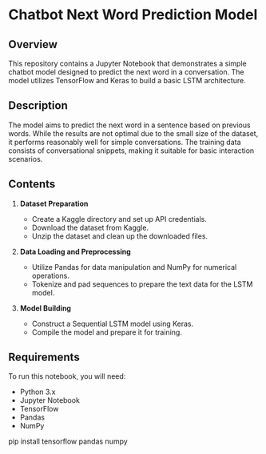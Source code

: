 # Chatbot Next Word Prediction Model

## Overview

This repository contains a Jupyter Notebook that demonstrates a simple chatbot model designed to predict the next word in a conversation. The model utilizes TensorFlow and Keras to build a basic LSTM architecture.

## Description

The model aims to predict the next word in a sentence based on previous words. While the results are not optimal due to the small size of the dataset, it performs reasonably well for simple conversations. The training data consists of conversational snippets, making it suitable for basic interaction scenarios.

## Contents

1. **Dataset Preparation**
   - Create a Kaggle directory and set up API credentials.
   - Download the dataset from Kaggle.
   - Unzip the dataset and clean up the downloaded files.

2. **Data Loading and Preprocessing**
   - Utilize Pandas for data manipulation and NumPy for numerical operations.
   - Tokenize and pad sequences to prepare the text data for the LSTM model.

3. **Model Building**
   - Construct a Sequential LSTM model using Keras.
   - Compile the model and prepare it for training.

## Requirements

To run this notebook, you will need:

- Python 3.x
- Jupyter Notebook
- TensorFlow
- Pandas
- NumPy

pip install tensorflow pandas numpy
